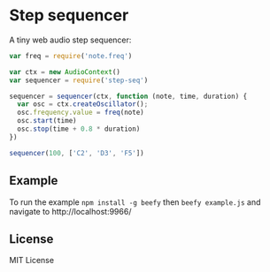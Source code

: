 # Step sequencer  

A tiny web audio step sequencer:

```js
var freq = require('note.freq')

var ctx = new AudioContext()
var sequencer = require('step-seq')

sequencer = sequencer(ctx, function (note, time, duration) {
  var osc = ctx.createOscillator();
  osc.frequency.value = freq(note)
  osc.start(time)
  osc.stop(time + 0.8 * duration)
})

sequencer(100, ['C2', 'D3', 'F5'])
```

## Example

To run the example `npm install -g beefy` then `beefy example.js` and navigate to http://localhost:9966/

## License

MIT License
